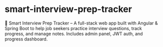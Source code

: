 # smart-interview-prep-tracker
🚀 Smart Interview Prep Tracker – A full-stack web app built with Angular &amp; Spring Boot to help job seekers practice interview questions, track progress, and manage notes. Includes admin panel, JWT auth, and progress dashboard.
